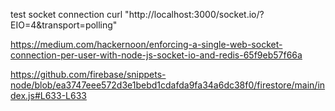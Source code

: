 test socket connection
curl "http://localhost:3000/socket.io/?EIO=4&transport=polling"

https://medium.com/hackernoon/enforcing-a-single-web-socket-connection-per-user-with-node-js-socket-io-and-redis-65f9eb57f66a

https://github.com/firebase/snippets-node/blob/ea3747eee572d3e1bebd1cdafda9fa34a6dc38f0/firestore/main/index.js#L633-L633
